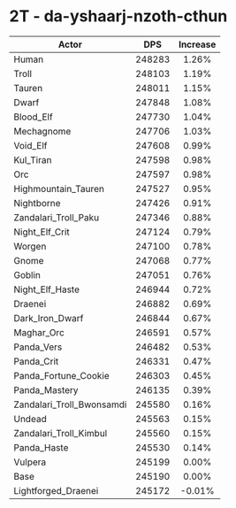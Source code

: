 # 2T - da-yshaarj-nzoth-cthun
| Actor | DPS | Increase |
|---|:---:|:---:|
|Human|248283|1.26%|
|Troll|248103|1.19%|
|Tauren|248011|1.15%|
|Dwarf|247848|1.08%|
|Blood_Elf|247730|1.04%|
|Mechagnome|247706|1.03%|
|Void_Elf|247608|0.99%|
|Kul_Tiran|247598|0.98%|
|Orc|247597|0.98%|
|Highmountain_Tauren|247527|0.95%|
|Nightborne|247426|0.91%|
|Zandalari_Troll_Paku|247346|0.88%|
|Night_Elf_Crit|247124|0.79%|
|Worgen|247100|0.78%|
|Gnome|247068|0.77%|
|Goblin|247051|0.76%|
|Night_Elf_Haste|246944|0.72%|
|Draenei|246882|0.69%|
|Dark_Iron_Dwarf|246844|0.67%|
|Maghar_Orc|246591|0.57%|
|Panda_Vers|246482|0.53%|
|Panda_Crit|246331|0.47%|
|Panda_Fortune_Cookie|246303|0.45%|
|Panda_Mastery|246135|0.39%|
|Zandalari_Troll_Bwonsamdi|245580|0.16%|
|Undead|245563|0.15%|
|Zandalari_Troll_Kimbul|245560|0.15%|
|Panda_Haste|245530|0.14%|
|Vulpera|245199|0.00%|
|Base|245190|0.00%|
|Lightforged_Draenei|245172|-0.01%|
